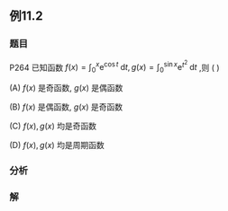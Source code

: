 ## 例11.2
### 题目
P264 已知函数 $f( x) = {\int }_{0}^{x}{\mathrm{e}}^{\cos t}\mathrm{\;d}t, g( x) = {\int }_{0}^{\sin x}{\mathrm{e}}^{{t}^{2}}\mathrm{\;d}t$ ,则 ( )

(A) $f( x)$ 是奇函数, $g( x)$ 是偶函数

(B) $f( x)$ 是偶函数, $g( x)$ 是奇函数

(C) $f( x), g( x)$ 均是奇函数

(D) $f( x), g( x)$ 均是周期函数
### 分析

### 解